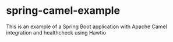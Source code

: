 # spring-camel-example

This is an example of a Spring Boot application with Apache Camel integration and healthcheck using Hawtio
